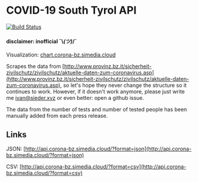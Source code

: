 # COVID-19 South Tyrol API
[![Build Status](https://img.shields.io/endpoint.svg?url=https%3A%2F%2Factions-badge.atrox.dev%2Fivansieder%2Fcorona-bz-api%2Fbadge%3Fref%3Dmaster&style=flat)](https://actions-badge.atrox.dev/ivansieder/corona-bz-api/goto?ref=master)
#### disclaimer: inofficial ¯\\_(ツ)_/¯

Visualization: [chart.corona-bz.simedia.cloud](https://chart.corona-bz.simedia.cloud)

Scrapes the data from [http://www.provinz.bz.it/sicherheit-zivilschutz/zivilschutz/aktuelle-daten-zum-coronavirus.asp](http://www.provinz.bz.it/sicherheit-zivilschutz/zivilschutz/aktuelle-daten-zum-coronavirus.asp), so let's hope they never change the structure so it continues to work. However, if it doesn't work anymore, please just write me [ivan@sieder.xyz](mailto:ivan@sieder.xyz) or even better: open a github issue.

The data from the number of tests and number of tested people has been manually added from each press release.

## Links
JSON: [http://api.corona-bz.simedia.cloud/?format=json](http://api.corona-bz.simedia.cloud/?format=json)

CSV: [http://api.corona-bz.simedia.cloud/?format=csv](http://api.corona-bz.simedia.cloud/?format=csv)
